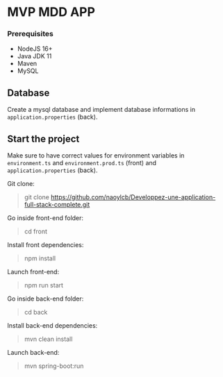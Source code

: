 # MVP MDD APP

### Prerequisites

-   NodeJS 16+
-   Java JDK 11
-   Maven
-   MySQL

## Database

Create a mysql database and implement database informations in `application.properties` (back).

## Start the project

Make sure to have correct values for environment variables in `environment.ts` and `environment.prod.ts` (front) and `application.properties` (back).

Git clone:

> git clone https://github.com/naoylcb/Developpez-une-application-full-stack-complete.git

Go inside front-end folder:

> cd front

Install front dependencies:

> npm install

Launch front-end:

> npm run start

Go inside back-end folder:

> cd back

Install back-end dependencies:

> mvn clean install

Launch back-end:

> mvn spring-boot:run
